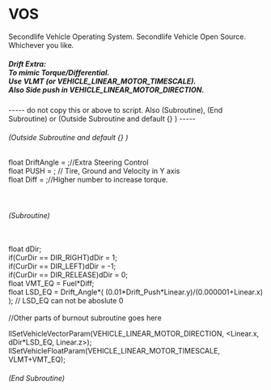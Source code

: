 VOS
===

Secondlife Vehicle Operating System.
Secondlife Vehicle Open Source.
Whichever you like.



<h5>Drift Extra: <br>
To mimic Torque/Differential. <br>
Use VLMT (or VEHICLE_LINEAR_MOTOR_TIMESCALE).<br>
Also Side push in VEHICLE_LINEAR_MOTOR_DIRECTION.</h5>

----- do not copy this or above to script. Also (Subroutine), (End Subroutine) or (Outside Subroutine and default {} ) -----

<h6>(Outside Subroutine and default {} )</h6>

float DriftAngle = ;//Extra Steering Control<br>
float PUSH = ; // Tire, Ground and Velocity in Y axis<br>
float Diff = ;//Higher number to increase torque.<br>
<br>
<br>
<h6>(Subroutine)</h6>
<br>
float dDir;<br>
if(CurDir == DIR_RIGHT)dDir = 1;<br>
if(CurDir == DIR_LEFT)dDir = -1;<br>
if(CurDir == DIR_RELEASE)dDir = 0;<br>
float VMT_EQ = Fuel*Diff;<br>
float LSD_EQ = Drift_Angle*( (0.01*Drift_Push*Linear.y)/(0.000001+Linear.x) ); // LSD_EQ can not be aboslute 0<br>
<br>
//Other parts of burnout subroutine goes here

llSetVehicleVectorParam(VEHICLE_LINEAR_MOTOR_DIRECTION, <Linear.x, dDir*LSD_EQ, Linear.z>);
llSetVehicleFloatParam(VEHICLE_LINEAR_MOTOR_TIMESCALE, VLMT+VMT_EQ);

<h6>(End Subroutine)</h6>
